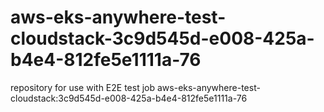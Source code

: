 # aws-eks-anywhere-test-cloudstack-3c9d545d-e008-425a-b4e4-812fe5e1111a-76
repository for use with E2E test job aws-eks-anywhere-test-cloudstack:3c9d545d-e008-425a-b4e4-812fe5e1111a-76
